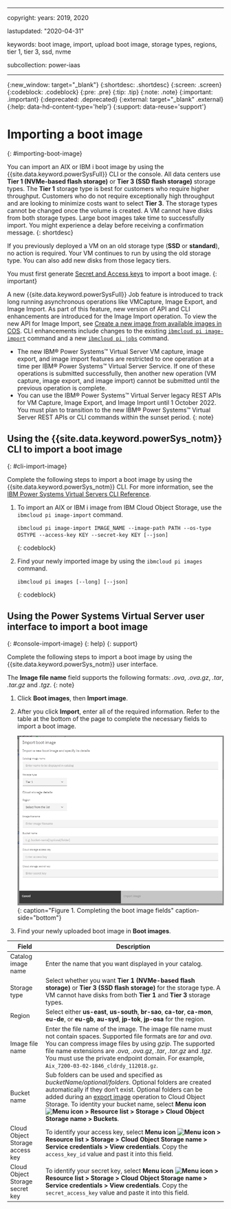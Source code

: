 ﻿---

copyright:
  years: 2019, 2020

lastupdated: "2020-04-31"

keywords: boot image, import, upload boot image, storage types, regions, tier 1, tier 3, ssd, nvme

subcollection: power-iaas

---

{:new_window: target="_blank"}
{:shortdesc: .shortdesc}
{:screen: .screen}
{:codeblock: .codeblock}
{:pre: .pre}
{:tip: .tip}
{:note: .note}
{:important: .important}
{:deprecated: .deprecated}
{:external: target="_blank" .external}
{:help: data-hd-content-type='help'}
{:support: data-reuse='support'}

# Importing a boot image
{: #importing-boot-image}

You can import an AIX or IBM i boot image by using the {{site.data.keyword.powerSysFull}} CLI or the console. All data centers use **Tier 1 (NVMe-based flash storage)** or **Tier 3 (SSD flash storage)** storage types. The **Tier 1** storage type is best for customers who require higher throughput. Customers who do not require exceptionally high throughput and are looking to minimize costs want to select **Tier 3**. The storage types cannot be changed once the volume is created. A VM cannot have disks from both storage types. Large boot images take time to successfully import. You might experience a delay before receiving a confirmation message.
{: shortdesc}

If you previously deployed a VM on an old storage type (**SSD** or **standard**), no action is required. Your VM continues to run by using the old storage type. You can also add new disks from those legacy tiers.

You must first generate [Secret and Access keys](/docs/power-iaas?topic=power-iaas-deploy-custom-image#access-keys) to import a boot image.
{: important}

A new {{site.data.keyword.powerSysFull}} Job feature is introduced to track long running asynchronous operations like VMCapture, Image Export, and Image Import. As part of this feature, new version of API and CLI enhancements are introduced for the Image Import operation. To view the new API for Image Import, see [Create a new image from available images in COS](/apidocs/power-cloud#pcloud-v1-cloudinstances-cosimages-post). CLI enhancements include changes to the existing [`ibmcloud pi image-import`](/docs/power-iaas-cli-plugin?topic=power-iaas-cli-plugin-power-iaas-cli-reference#ibmcloud-pi-image-import) command and a new [`ibmcloud pi jobs`](/docs/power-iaas-cli-plugin?topic=power-iaas-cli-plugin-power-iaas-cli-reference#ibmcloud-pi-jobs) command.

- The new IBM® Power Systems™ Virtual Server VM capture, image export, and image import features are restricted to one operation at a time per IBM® Power Systems™ Virtual Server Service. If one of these operations is submitted successfully, then another new operation (VM capture, image export, and image import) cannot be submitted until the previous operation is complete.
- You can use the IBM® Power Systems™ Virtual Server legacy REST APIs for VM Capture, Image Export, and Image Import until 1 October 2022. You must plan to transition to the new IBM® Power Systems™ Virtual Server REST APIs or CLI commands within the sunset period.
{: note}

## Using the {{site.data.keyword.powerSys_notm}} CLI to import a boot image
{: #cli-import-image}

Complete the following steps to import a boot image by using the {{site.data.keyword.powerSys_notm}} CLI. For more information, see the [IBM Power Systems Virtual Servers CLI Reference](/docs/power-iaas-cli-plugin?topic=power-iaas-cli-plugin-power-iaas-cli-reference#ibmcloud-pi-image-import).

1. To import an AIX or IBM i image from IBM Cloud Object Storage, use the `ibmcloud pi image-import` command.

    ```shell
    ibmcloud pi image-import IMAGE_NAME --image-path PATH --os-type OSTYPE --access-key KEY --secret-key KEY [--json]
    ```
    {: codeblock}

2. Find your newly imported image by using the `ibmcloud pi images` command.

    ```shell
    ibmcloud pi images [--long] [--json]
    ```
    {: codeblock}

## Using the Power Systems Virtual Server user interface to import a boot image
{: #console-import-image}
{: help}
{: support}

Complete the following steps to import a boot image by using the {{site.data.keyword.powerSys_notm}} user interface.

The **Image file name** field supports the following formats: _.ova_, _.ova.gz_, _.tar_, _.tar.gz_ and _.tgz_.
{: note}

1. Click **Boot images**, then **Import image**.

2. After you click **Import**, enter all of the required information. Refer to the table at the bottom of the page to complete the necessary fields to import a boot image.

    ![Completing the boot image fields](./images/console-boot-image-fields.png "Completing the boot image fields"){: caption="Figure 1. Completing the boot image fields" caption-side="bottom"}

3. Find your newly uploaded boot image in **Boot images**.

| Field | Description |
| ------| ------------|
| Catalog image name | Enter the name that you want displayed in your catalog.|
| Storage type | Select whether you want **Tier 1 (NVMe-based flash storage)** or **Tier 3 (SSD flash storage)** for the storage type. A VM cannot have disks from both **Tier 1** and **Tier 3** storage types.|
| Region | Select either **us-east**, **us-south**, **br-sao**, **ca-tor**, **ca-mon**, **eu-de**, or **eu-gb**, **au-syd**, **jp-tok**, **jp-osa** for the region.|
| Image file name | Enter the file name of the image. The image file name must not contain spaces. Supported file formats are *tar* and *ova*. You can compress image files by using *gzip*. The supported file name extensions are *.ova*, *.ova.gz*, *.tar*, *.tar.gz* and *.tgz*. You must use the private endpoint domain. For example, `Aix_7200-03-02-1846_cldrdy_112018.gz`. <!-- You can identify the endpoint domain, bucket name, and file name by selecting **Menu icon ![Menu icon](../icons/icon_hamburger.svg "Menu icon") > Resource list > Storage > Cloud Object Storage**. -->
| Bucket name | Sub folders can be used and specified as *bucketName/optional/folders*. Optional folders are created automatically if they don’t exist. Optional folders can be added during an [export image](/docs/power-iaas?topic=power-iaas-capturing-exporting-vm#console-capture-export) operation to Cloud Object Storage. To identity your bucket name, select **Menu icon ![Menu icon](../icons/icon_hamburger.svg "Menu icon") > Resource list > Storage > Cloud Object Storage name > Buckets**. |
| Cloud Object Storage access key | To identify your access key, select **Menu icon ![Menu icon](../icons/icon_hamburger.svg "Menu icon") > Resource list > Storage > Cloud Object Storage name > Service credentials > View credentials**. Copy the `access_key_id` value and past it into this field.|
| Cloud Object Storage secret key | To identify your secret key, select **Menu icon ![Menu icon](../icons/icon_hamburger.svg "Menu icon") > Resource list > Storage > Cloud Object Storage name > Service credentials > View credentials**. Copy the `secret_access_key` value and paste it into this field.|
